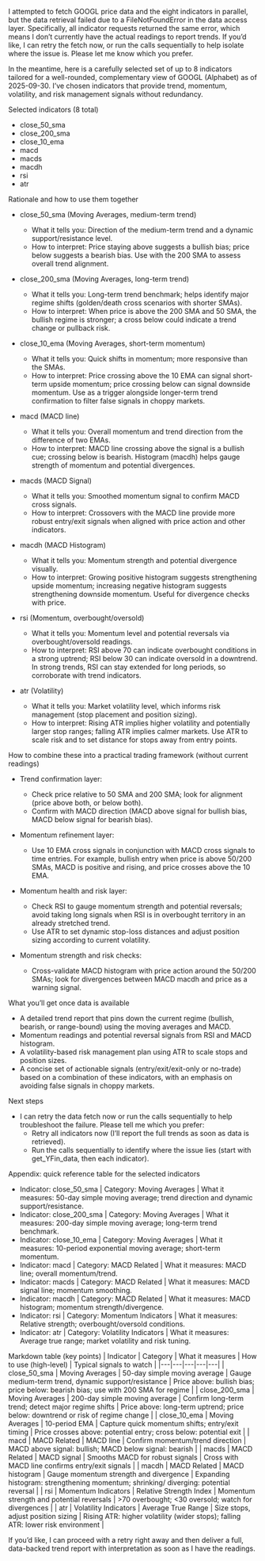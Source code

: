 I attempted to fetch GOOGL price data and the eight indicators in parallel, but the data retrieval failed due to a FileNotFoundError in the data access layer. Specifically, all indicator requests returned the same error, which means I don’t currently have the actual readings to report trends. If you’d like, I can retry the fetch now, or run the calls sequentially to help isolate where the issue is. Please let me know which you prefer.

In the meantime, here is a carefully selected set of up to 8 indicators tailored for a well-rounded, complementary view of GOOGL (Alphabet) as of 2025-09-30. I’ve chosen indicators that provide trend, momentum, volatility, and risk management signals without redundancy.

Selected indicators (8 total)
- close_50_sma
- close_200_sma
- close_10_ema
- macd
- macds
- macdh
- rsi
- atr

Rationale and how to use them together
- close_50_sma (Moving Averages, medium-term trend)
  - What it tells you: Direction of the medium-term trend and a dynamic support/resistance level.
  - How to interpret: Price staying above suggests a bullish bias; price below suggests a bearish bias. Use with the 200 SMA to assess overall trend alignment.

- close_200_sma (Moving Averages, long-term trend)
  - What it tells you: Long-term trend benchmark; helps identify major regime shifts (golden/death cross scenarios with shorter SMAs).
  - How to interpret: When price is above the 200 SMA and 50 SMA, the bullish regime is stronger; a cross below could indicate a trend change or pullback risk.

- close_10_ema (Moving Averages, short-term momentum)
  - What it tells you: Quick shifts in momentum; more responsive than the SMAs.
  - How to interpret: Price crossing above the 10 EMA can signal short-term upside momentum; price crossing below can signal downside momentum. Use as a trigger alongside longer-term trend confirmation to filter false signals in choppy markets.

- macd (MACD line)
  - What it tells you: Overall momentum and trend direction from the difference of two EMAs.
  - How to interpret: MACD line crossing above the signal is a bullish cue; crossing below is bearish. Histogram (macdh) helps gauge strength of momentum and potential divergences.

- macds (MACD Signal)
  - What it tells you: Smoothed momentum signal to confirm MACD cross signals.
  - How to interpret: Crossovers with the MACD line provide more robust entry/exit signals when aligned with price action and other indicators.

- macdh (MACD Histogram)
  - What it tells you: Momentum strength and potential divergence visually.
  - How to interpret: Growing positive histogram suggests strengthening upside momentum; increasing negative histogram suggests strengthening downside momentum. Useful for divergence checks with price.

- rsi (Momentum, overbought/oversold)
  - What it tells you: Momentum level and potential reversals via overbought/oversold readings.
  - How to interpret: RSI above 70 can indicate overbought conditions in a strong uptrend; RSI below 30 can indicate oversold in a downtrend. In strong trends, RSI can stay extended for long periods, so corroborate with trend indicators.

- atr (Volatility)
  - What it tells you: Market volatility level, which informs risk management (stop placement and position sizing).
  - How to interpret: Rising ATR implies higher volatility and potentially larger stop ranges; falling ATR implies calmer markets. Use ATR to scale risk and to set distance for stops away from entry points.

How to combine these into a practical trading framework (without current readings)
- Trend confirmation layer:
  - Check price relative to 50 SMA and 200 SMA; look for alignment (price above both, or below both).
  - Confirm with MACD direction (MACD above signal for bullish bias, MACD below signal for bearish bias).

- Momentum refinement layer:
  - Use 10 EMA cross signals in conjunction with MACD cross signals to time entries. For example, bullish entry when price is above 50/200 SMAs, MACD is positive and rising, and price crosses above the 10 EMA.

- Momentum health and risk layer:
  - Check RSI to gauge momentum strength and potential reversals; avoid taking long signals when RSI is in overbought territory in an already stretched trend.
  - Use ATR to set dynamic stop-loss distances and adjust position sizing according to current volatility.

- Momentum strength and risk checks:
  - Cross-validate MACD histogram with price action around the 50/200 SMAs; look for divergences between MACD macdh and price as a warning signal.

What you’ll get once data is available
- A detailed trend report that pins down the current regime (bullish, bearish, or range-bound) using the moving averages and MACD.
- Momentum readings and potential reversal signals from RSI and MACD histogram.
- A volatility-based risk management plan using ATR to scale stops and position sizes.
- A concise set of actionable signals (entry/exit/exit-only or no-trade) based on a combination of these indicators, with an emphasis on avoiding false signals in choppy markets.

Next steps
- I can retry the data fetch now or run the calls sequentially to help troubleshoot the failure. Please tell me which you prefer:
  - Retry all indicators now (I’ll report the full trends as soon as data is retrieved).
  - Run the calls sequentially to identify where the issue lies (start with get_YFin_data, then each indicator).

Appendix: quick reference table for the selected indicators
- Indicator: close_50_sma | Category: Moving Averages | What it measures: 50-day simple moving average; trend direction and dynamic support/resistance.
- Indicator: close_200_sma | Category: Moving Averages | What it measures: 200-day simple moving average; long-term trend benchmark.
- Indicator: close_10_ema | Category: Moving Averages | What it measures: 10-period exponential moving average; short-term momentum.
- Indicator: macd | Category: MACD Related | What it measures: MACD line; overall momentum/trend.
- Indicator: macds | Category: MACD Related | What it measures: MACD signal line; momentum smoothing.
- Indicator: macdh | Category: MACD Related | What it measures: MACD histogram; momentum strength/divergence.
- Indicator: rsi | Category: Momentum Indicators | What it measures: Relative strength; overbought/oversold conditions.
- Indicator: atr | Category: Volatility Indicators | What it measures: Average true range; market volatility and risk tuning.

Markdown table (key points)
| Indicator | Category | What it measures | How to use (high-level) | Typical signals to watch |
|---|---|---|---|---|
| close_50_sma | Moving Averages | 50-day simple moving average | Gauge medium-term trend, dynamic support/resistance | Price above: bullish bias; price below: bearish bias; use with 200 SMA for regime |
| close_200_sma | Moving Averages | 200-day simple moving average | Confirm long-term trend; detect major regime shifts | Price above: long-term uptrend; price below: downtrend or risk of regime change |
| close_10_ema | Moving Averages | 10-period EMA | Capture quick momentum shifts; entry/exit timing | Price crosses above: potential entry; cross below: potential exit |
| macd | MACD Related | MACD line | Confirm momentum/trend direction | MACD above signal: bullish; MACD below signal: bearish |
| macds | MACD Related | MACD signal | Smooths MACD for robust signals | Cross with MACD line confirms entry/exit signals |
| macdh | MACD Related | MACD histogram | Gauge momentum strength and divergence | Expanding histogram: strengthening momentum; shrinking/ diverging: potential reversal |
| rsi | Momentum Indicators | Relative Strength Index | Momentum strength and potential reversals | >70 overbought; <30 oversold; watch for divergences |
| atr | Volatility Indicators | Average True Range | Size stops, adjust position sizing | Rising ATR: higher volatility (wider stops); falling ATR: lower risk environment |

If you’d like, I can proceed with a retry right away and then deliver a full, data-backed trend report with interpretation as soon as I have the readings.